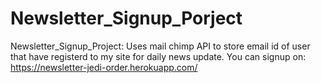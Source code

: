 # Newsletter_Signup_Porject
Newsletter_Signup_Project: Uses mail chimp API to store email id of user that have registerd to my site for daily news update.
You can signup on: https://newsletter-jedi-order.herokuapp.com/
